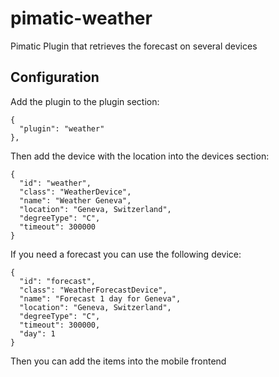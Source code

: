 pimatic-weather
===============

Pimatic Plugin that retrieves the forecast on several devices

Configuration
-------------
Add the plugin to the plugin section:

    {
      "plugin": "weather"
    },

Then add the device with the location into the devices section:

    {
      "id": "weather",
      "class": "WeatherDevice",
      "name": "Weather Geneva",
      "location": "Geneva, Switzerland",
      "degreeType": "C",
      "timeout": 300000
    }

If you need a forecast you can use the following device:

    {
      "id": "forecast",
      "class": "WeatherForecastDevice",
      "name": "Forecast 1 day for Geneva",
      "location": "Geneva, Switzerland",
      "degreeType": "C",
      "timeout": 300000,
      "day": 1
    }

Then you can add the items into the mobile frontend
